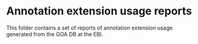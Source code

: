 # Annotation extension usage reports

This folder contains a set of reports of annotation extension usage generated from the GOA DB at the EBI.

